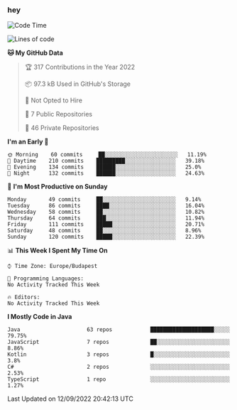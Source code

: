 ### hey

<!--START_SECTION:waka-->
![Code Time](http://img.shields.io/badge/Code%20Time-801%20hrs%2035%20mins-blue)

![Lines of code](https://img.shields.io/badge/From%20Hello%20World%20I%27ve%20Written-510%20Thousand%20lines%20of%20code-blue)

**🐱 My GitHub Data** 

> 🏆 317 Contributions in the Year 2022
 > 
> 📦 97.3 kB Used in GitHub's Storage 
 > 
> 🚫 Not Opted to Hire
 > 
> 📜 7 Public Repositories 
 > 
> 🔑 46 Private Repositories  
 > 
**I'm an Early 🐤** 

```text
🌞 Morning    60 commits     ██░░░░░░░░░░░░░░░░░░░░░░░   11.19% 
🌆 Daytime    210 commits    █████████░░░░░░░░░░░░░░░░   39.18% 
🌃 Evening    134 commits    ██████░░░░░░░░░░░░░░░░░░░   25.0% 
🌙 Night      132 commits    ██████░░░░░░░░░░░░░░░░░░░   24.63%

```
📅 **I'm Most Productive on Sunday** 

```text
Monday       49 commits     ██░░░░░░░░░░░░░░░░░░░░░░░   9.14% 
Tuesday      86 commits     ████░░░░░░░░░░░░░░░░░░░░░   16.04% 
Wednesday    58 commits     ██░░░░░░░░░░░░░░░░░░░░░░░   10.82% 
Thursday     64 commits     ███░░░░░░░░░░░░░░░░░░░░░░   11.94% 
Friday       111 commits    █████░░░░░░░░░░░░░░░░░░░░   20.71% 
Saturday     48 commits     ██░░░░░░░░░░░░░░░░░░░░░░░   8.96% 
Sunday       120 commits    █████░░░░░░░░░░░░░░░░░░░░   22.39%

```


📊 **This Week I Spent My Time On** 

```text
⌚︎ Time Zone: Europe/Budapest

💬 Programming Languages: 
No Activity Tracked This Week

🔥 Editors: 
No Activity Tracked This Week

```

**I Mostly Code in Java** 

```text
Java                     63 repos            ████████████████████░░░░░   79.75% 
JavaScript               7 repos             ██░░░░░░░░░░░░░░░░░░░░░░░   8.86% 
Kotlin                   3 repos             █░░░░░░░░░░░░░░░░░░░░░░░░   3.8% 
C#                       2 repos             ░░░░░░░░░░░░░░░░░░░░░░░░░   2.53% 
TypeScript               1 repo              ░░░░░░░░░░░░░░░░░░░░░░░░░   1.27%

```



 Last Updated on 12/09/2022 20:42:13 UTC
<!--END_SECTION:waka-->
